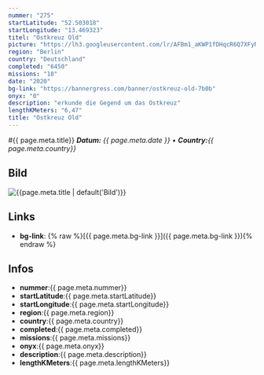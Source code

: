 ```yaml
---
nummer: "275"
startLatitude: "52.503018"
startLongitude: "13.469323"
titel: "Ostkreuz Old"
picture: "https://lh3.googleusercontent.com/lr/AFBm1_aKWP1fDHqcR6Q7XFyNUbOJIzjzLd6RP0xgknj3_PlVFYlJwSHwNpW7C1ZfovfYt6BG-Anm9C2fm4Ny7EqhynukZOf4-jUzeCYnV2El3J-ykodby6K2QuXtQMSgmYAW-sX_ROFgSKBljIDN0UNjF87MC5HY4oH16HRJd42cCgbzDwP4VQPxnxMm98Ith_16CEK8wsVTfDldX0ueDUD8q5Y7EeoQ0hMwPF1lQ5B8BjW0U8TuxcucmmHmOYV3NuDUbq0v-RVHnopf4KMHgXdF_USM157RFFdw6L2hS31UvHvPlumI3MIXRtt8MOoJu-e3nFgfewAiS4JQQ4QNddMGl5ohJ_vNP4g7EvdDx9yZhJf3a0ltZBSsD53NcmWnch1Mr8V5yapzVn22wuFGUjTXgbtUzhbKYtE8myeZSkGvF9yHWHvWNjtDNvTeMK1rQccUtfjx3_LcAK8W0PCey7rbyONf6oyZP0Lq1IRX44v2YEplMCEhQ1Feukvby3Lau7fBcX12sSpdIBCe8CAxd-xRHB-c2OxhUIY4oAbYhLEbsZ_tGM1s8E-zUMyX4q33_FJcjgLAxYcbIV2wAnddlkhXa-6SbtWV5Cr2hR9x0CdCzK8WZ8VW0oV2S0XTs0mcFCro0kdXWck9npBPx9cTPvivZ0aKgDMyWW2TL4KGALG73DrIBoxoFKVXy1FDyhJBJsLs0cR0PbEC9sv75XNSzar0Ec3beVDdDPxbeA9ePJof5OVSvAAoRAkn8lC3qn3raRN8ZwjNIz0WCYqN_2_9Um20kiTbMFRbOkCukAyWYDr9zTwC2CJ-2UQsHadkRtwFfgCXah7hArulALBUHFZIiebaL1Nopwm1oACO40en"
region: "Berlin"
country: "Deutschland"
completed: "6450"
missions: "18"
date: "2020"
bg-link: "https://bannergress.com/banner/ostkreuz-old-7b0b"
onyx: "0"
description: "erkunde die Gegend um das Ostkreuz"
lengthKMeters: "6,47"
title: "Ostkreuz Old"
---
```


#{{ page.meta.title}}
_**Datum:** {{ page.meta.date }} • **Country:**{{ page.meta.country}}_

## Bild
![{{page.meta.title | default('Bild')}}]({{page.meta.picture}})

## Links
- **bg-link**: {% raw %}[{{ page.meta.bg-link }}]({{ page.meta.bg-link }}){% endraw %}

## Infos
- **nummer**:{{ page.meta.nummer}}
- **startLatitude**:{{ page.meta.startLatitude}}
- **startLongitude**:{{ page.meta.startLongitude}}
- **region**:{{ page.meta.region}}
- **country**:{{ page.meta.country}}
- **completed**:{{ page.meta.completed}}
- **missions**:{{ page.meta.missions}}
- **onyx**:{{ page.meta.onyx}}
- **description**:{{ page.meta.description}}
- **lengthKMeters**:{{ page.meta.lengthKMeters}}

